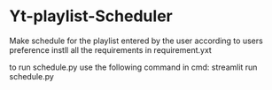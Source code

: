 # Yt-playlist-Scheduler
Make schedule for the playlist entered by the user according to users preference
instll all the requirements in requirement.yxt

to run schedule.py use the following command in cmd:
streamlit run schedule.py
